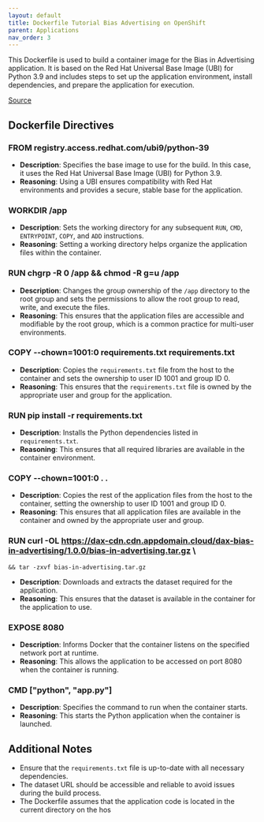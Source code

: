 ```yaml
---
layout: default
title: Dockerfile Tutorial Bias Advertising on OpenShift
parent: Applications
nav_order: 3
---
```


This Dockerfile is used to build a container image for the Bias in Advertising application. It is based on the Red Hat Universal Base Image (UBI) for Python 3.9 and includes steps to set up the application environment, install dependencies, and prepare the application for execution.

[Source](https://github.com/tosin2013/responsible-ai-ml-pipeline/blob/main/applications/tutorial_bias_advertising/Dockerfile)

## Dockerfile Directives

### FROM registry.access.redhat.com/ubi9/python-39
- **Description**: Specifies the base image to use for the build. In this case, it uses the Red Hat Universal Base Image (UBI) for Python 3.9.
- **Reasoning**: Using a UBI ensures compatibility with Red Hat environments and provides a secure, stable base for the application.

### WORKDIR /app
- **Description**: Sets the working directory for any subsequent `RUN`, `CMD`, `ENTRYPOINT`, `COPY`, and `ADD` instructions.
- **Reasoning**: Setting a working directory helps organize the application files within the container.

### RUN chgrp -R 0 /app && chmod -R g=u /app
- **Description**: Changes the group ownership of the `/app` directory to the root group and sets the permissions to allow the root group to read, write, and execute the files.
- **Reasoning**: This ensures that the application files are accessible and modifiable by the root group, which is a common practice for multi-user environments.

### COPY --chown=1001:0 requirements.txt requirements.txt
- **Description**: Copies the `requirements.txt` file from the host to the container and sets the ownership to user ID 1001 and group ID 0.
- **Reasoning**: This ensures that the `requirements.txt` file is owned by the appropriate user and group for the application.

### RUN pip install -r requirements.txt
- **Description**: Installs the Python dependencies listed in `requirements.txt`.
- **Reasoning**: This ensures that all required libraries are available in the container environment.

### COPY --chown=1001:0 . .
- **Description**: Copies the rest of the application files from the host to the container, setting the ownership to user ID 1001 and group ID 0.
- **Reasoning**: This ensures that all application files are available in the container and owned by the appropriate user and group.

### RUN curl -OL https://dax-cdn.cdn.appdomain.cloud/dax-bias-in-advertising/1.0.0/bias-in-advertising.tar.gz \
    && tar -zxvf bias-in-advertising.tar.gz
- **Description**: Downloads and extracts the dataset required for the application.
- **Reasoning**: This ensures that the dataset is available in the container for the application to use.

### EXPOSE 8080
- **Description**: Informs Docker that the container listens on the specified network port at runtime.
- **Reasoning**: This allows the application to be accessed on port 8080 when the container is running.

### CMD ["python", "app.py"]
- **Description**: Specifies the command to run when the container starts.
- **Reasoning**: This starts the Python application when the container is launched.

## Additional Notes
- Ensure that the `requirements.txt` file is up-to-date with all necessary dependencies.
- The dataset URL should be accessible and reliable to avoid issues during the build process.
- The Dockerfile assumes that the application code is located in the current directory on the hos
